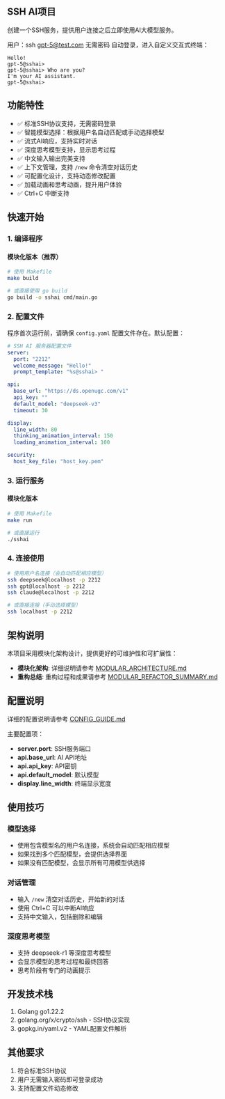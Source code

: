 ## SSH AI项目
创建一个SSH服务，提供用户连接之后立即使用AI大模型服务。

用户：ssh gpt-5@test.com 无需密码
自动登录，进入自定义交互式终端：
```sshai
Hello!
gpt-5@sshai> 
gpt-5@sshai> Who are you?
I'm your AI assistant.
gpt-5@sshai> 
```

## 功能特性

- ✅ 标准SSH协议支持，无需密码登录
- ✅ 智能模型选择：根据用户名自动匹配或手动选择模型
- ✅ 流式AI响应，支持实时对话
- ✅ 深度思考模型支持，显示思考过程
- ✅ 中文输入输出完美支持
- ✅ 上下文管理，支持 `/new` 命令清空对话历史
- ✅ 可配置化设计，支持动态修改配置
- ✅ 加载动画和思考动画，提升用户体验
- ✅ Ctrl+C 中断支持

## 快速开始

### 1. 编译程序

#### 模块化版本（推荐）
```bash
# 使用 Makefile
make build

# 或直接使用 go build
go build -o sshai cmd/main.go
```


### 2. 配置文件
程序首次运行前，请确保 `config.yaml` 配置文件存在。默认配置：

```yaml
# SSH AI 服务器配置文件
server:
  port: "2212"
  welcome_message: "Hello!"
  prompt_template: "%s@sshai> "

api:
  base_url: "https://ds.openugc.com/v1"
  api_key: ""
  default_model: "deepseek-v3"
  timeout: 30

display:
  line_width: 80
  thinking_animation_interval: 150
  loading_animation_interval: 100

security:
  host_key_file: "host_key.pem"
```

### 3. 运行服务

#### 模块化版本
```bash
# 使用 Makefile
make run

# 或直接运行
./sshai
```


### 4. 连接使用
```bash
# 使用用户名连接（会自动匹配相应模型）
ssh deepseek@localhost -p 2212
ssh gpt@localhost -p 2212
ssh claude@localhost -p 2212

# 或直接连接（手动选择模型）
ssh localhost -p 2212
```

## 架构说明

本项目采用模块化架构设计，提供更好的可维护性和可扩展性：

- **模块化架构**: 详细说明请参考 [MODULAR_ARCHITECTURE.md](MODULAR_ARCHITECTURE.md)
- **重构总结**: 重构过程和成果请参考 [MODULAR_REFACTOR_SUMMARY.md](MODULAR_REFACTOR_SUMMARY.md)

## 配置说明

详细的配置说明请参考 [CONFIG_GUIDE.md](CONFIG_GUIDE.md)

主要配置项：
- **server.port**: SSH服务端口
- **api.base_url**: AI API地址
- **api.api_key**: API密钥
- **api.default_model**: 默认模型
- **display.line_width**: 终端显示宽度

## 使用技巧

### 模型选择
- 使用包含模型名的用户名连接，系统会自动匹配相应模型
- 如果找到多个匹配模型，会提供选择界面
- 如果没有匹配模型，会显示所有可用模型供选择

### 对话管理
- 输入 `/new` 清空对话历史，开始新的对话
- 使用 Ctrl+C 可以中断AI响应
- 支持中文输入，包括删除和编辑

### 深度思考模型
- 支持 deepseek-r1 等深度思考模型
- 会显示模型的思考过程和最终回答
- 思考阶段有专门的动画提示

## 开发技术栈
1. Golang go1.22.2
2. golang.org/x/crypto/ssh - SSH协议实现
3. gopkg.in/yaml.v2 - YAML配置文件解析

## 其他要求
1. 符合标准SSH协议
2. 用户无需输入密码即可登录成功
3. 支持配置文件动态修改